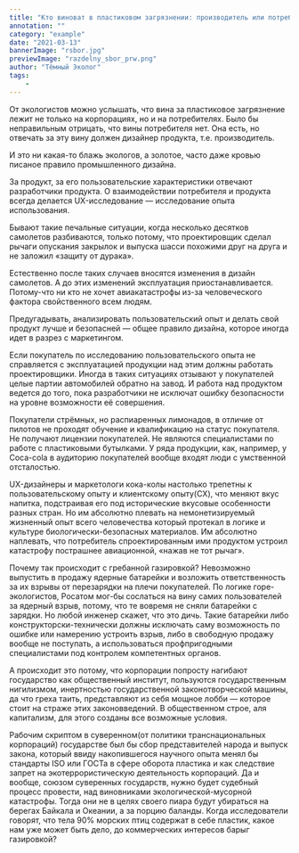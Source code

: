 ```yaml
---
title: "Кто виноват в пластиковом загрязнении: производитель или потребитель?"
annotation: ""
category: "example"
date: "2021-03-13"
bannerImage: "rsbor.jpg"
previewImage: "razdelny_sbor_prw.png"
author: "Тёмный Эколог"
tags:
    - 
---
```



От экологистов можно услышать, что вина за пластиковое загрязнение лежит не только на корпорациях, но и на потребителях. Было бы неправильным отрицать, что вины потребителя нет. Она есть, но отвечать за эту вину должен дизайнер продукта, т.е. производитель.

И это ни какая-то блажь экологов, а золотое, часто даже кровью писаное правило промышленного дизайна.

За продукт, за его пользовательские характеристики отвечают разработчики продукта. О взаимодействии потребителя и продукта всегда делается UX-исследование — исследование опыта использования.

Бывают такие печальные ситуации, когда несколько десятков самолетов разбиваются, только потому, что проектировщик сделал рычаги опускания закрылок и выпуска шасси похожими друг на друга и не заложил «защиту от дурака».

Естественно после таких случаев вносятся изменения в дизайн самолетов. А до этих изменений эксплуатация приостанавливается. Потому-что ни кто не хочет авиакатастрофы из-за человеческого фактора свойственного всем людям.

Предугадывать, анализировать пользовательский опыт и делать свой продукт лучше и безопасней — общее правило дизайна, которое иногда идет в разрез с маркетингом.

Если покупатель по исследованию пользовательского опыта не справляется с эксплуатацией продукции над этим должны работать проектировщики. Иногда в таких ситуациях отзывают у покупателей целые партии автомобилей обратно на завод. И работа над продуктом ведется до того, пока разработчики не исключат ошибку безопасности на уровне возможности её совершения.

Покупатели стрёмных, но распиаренных лимонадов, в отличие от пилотов не проходят обучение и квалификацию на статус покупателя. Не получают лицензии покупателей. Не являются специалистами по работе с пластиковыми бутылками. У ряда продукции, как, например, у Coca-cola в аудиторию покупателей вообще входят люди с умственной отсталостью.

UX-дизайнеры и маркетологи кока-колы настолько трепетны к пользовательскому опыту и клиентскому опыту(CX), что меняют вкус напитка, подстраивая его под исторические вкусовые особенности разных стран. Но им абсолютно плевать на немонетизируемый жизненный опыт всего человечества который протекал в логике и культуре биологически-безопасных материалов.
Им абсолютно наплевать, что потребитель спроектированным ими продуктом устроил катастрофу пострашнее авиационной, «нажав не тот рычаг».

Почему так происходит с гребанной газировкой? Невозможно выпустить в продажу ядерные батарейки и возложить ответственность за их взрывы от перезарядки на плечи покупателей. По логике горе-экологистов, Росатом мог-бы сослаться на вину самих пользователей за ядерный взрыв, потому, что те вовремя не сняли батарейки с зарядки. Но любой инженер скажет, что это дичь. Такие батарейки либо конструкторски-технически должны исключать саму возможность по ошибке или намерению устроить взрыв, либо в свободную продажу вообще не поступать, а использоваться профпригодными специалистами под контролем компетентных органов.

А происходит это потому, что корпорации попросту нагибают государство как общественный институт, пользуются государственным нигилизмом, инертностью государственной законотворческой машины, да что греха таить, представляют из себя мощное лобби — которое стоит на страже этих законовведений. В общественном строе, аля капитализм, для этого созданы все возможные условия.

Рабочим скриптом в суверенном(от политики транснациональных корпораций) государстве был бы сбор представителей народа и выпуск закона, который ввиду накопившегося научного опыта менял бы стандарты ISO или ГОСТа в сфере оборота пластика и как следствие запрет на экотеррористическую деятельность корпораций. Да и вообще, союзом суверенных государств, нужно будет судебный процесс провести, над виновниками экологической-мусорной катастрофы. Тогда они не в целях своего пиара будут убираться на берегах Байкала и Океании, а за порцию баланды.
Когда исследователи говорят, что тела 90% морских птиц содержат в себе пластик, какое нам уже может быть дело, до коммерческих интересов барыг газировкой?
